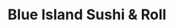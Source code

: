 ---
layout: place
title: "Blue Island Sushi & Roll"
permalink: /washington/federal-way/blue-island-sushi-roll.html
stateAbbr: WA
stateName: Washington
cityName: Federal Way
place_id: ChIJr__HWchXkFQRW5RrrNfqZdM
photos:
  - name: >-
      places/ChIJr__HWchXkFQRW5RrrNfqZdM/photos/AeeoHcJGegQ3HrjUR4Uc23HJnDs4gP0D_odrLM9DqAFtBysgd8c6xdfECyCT2i3bn6tpopq5Z_gz1FxErNQZjnRDvum7MLU5TkWSb1wMuYOxZgAboh0y-3-XhSTYvvd6TELXdZCS6W-UR41SqkhwhE45xQPPqjSAASUdpfxm4N9FvIAEkT2weAu0fd_ahb9LrGVod55_GdQWiWCCLbfI_ZWx93ZiqLT1R0UNCa6KO0D6XPL9PaJ0aTD5Syg6xEkAHLMnlcii1aopdfaL2Jk6Qp_ZnV50zR5IfY7npUHrhMOjNR630yPGVPOuPIo4d2bFB_8BNZ_G1KqpmQu1wDoVCxKN0yjXyaVCZTWH3i_WYhMQpN2Z91ZPz78WYbSFbf2HyaINi1Hu8hxiWXXiT9-WJ66iXfOuLD5tALiBLBU39hML4uOuT_z5
    widthPx: 4000
    heightPx: 3000
    authorAttributions:
      - displayName: Jade Segovia
        uri: https://maps.google.com/maps/contrib/105770771999460796201
        photoUri: >-
          https://lh3.googleusercontent.com/a-/ALV-UjW2VAfTLoH-XCBk3gtsZ_xD0S3G494DA8FZ3-Y8akMV7LgnXAX1uQ=s100-p-k-no-mo
    flagContentUri: >-
      https://www.google.com/local/imagery/report/?cb_client=maps_api_places.places_api&image_key=!1e10!2sCIHM0ogKEICAgMDI8bXCnwE&hl=en-US
    googleMapsUri: >-
      https://www.google.com/maps/place//data=!3m4!1e2!3m2!1sCIHM0ogKEICAgMDI8bXCnwE!2e10!4m2!3m1!1s0x549057c859c7ffaf:0xd365ead7ac6b945b
  - name: >-
      places/ChIJr__HWchXkFQRW5RrrNfqZdM/photos/AeeoHcIRErWUFGQ0hnJg7OUCxYCb4skGdSEPs-mHSPj2JVnPiZ5hAPk8AlSUqhcNq_TLj2C2VUFrqa_BGsvr6YQLzDyWQjXcHG-QS4M32xedIruAK9FT4wH1yCfH7ZshFAKBlrDRTBgaq4IR1iJZkub7S_VrbYpbJ-AKjfigXbhy-XyBW63Tviohf4EaqfdLFrGSn1HChLS-aFfijXrYAfXfgwJiBOWPFNPmKIR7zw7cDx5ee17Bn36wZZ_jN10XXry0JyL4SRVOwagvvDtBI5VUseJ4Hni9XxoI3i67IxCmxGZPeBYtB3UfWnoFSbQOmOzL2_yMzFkRzGkoI56f3Z68kHhykTueRR4pp796ndli4DFuAffn_nw6qGRrcu3kvo7r0OnT9TtyFZEWop8wC2gESw86xVp7ftjLXORhyeGW_EAzKw
    widthPx: 4000
    heightPx: 2252
    authorAttributions:
      - displayName: Alan Chung
        uri: https://maps.google.com/maps/contrib/102152446068321601567
        photoUri: >-
          https://lh3.googleusercontent.com/a-/ALV-UjX3HQX6f2sbzsMQOjbKZzaSoEL45EyihnUAVIKGE3vKCdQCQXpLzA=s100-p-k-no-mo
    flagContentUri: >-
      https://www.google.com/local/imagery/report/?cb_client=maps_api_places.places_api&image_key=!1e10!2sCIHM0ogKEICAgIC2su30WA&hl=en-US
    googleMapsUri: >-
      https://www.google.com/maps/place//data=!3m4!1e2!3m2!1sCIHM0ogKEICAgIC2su30WA!2e10!4m2!3m1!1s0x549057c859c7ffaf:0xd365ead7ac6b945b
  - name: >-
      places/ChIJr__HWchXkFQRW5RrrNfqZdM/photos/AeeoHcJXZ-_0mzIqUDFbjCtODQ_yTMxHXpEOGPntrmPRF8hib1CEEjIpaQswfbRqKreFI3P55yRzJbUUBv5GH_7Ta7DcjiWrNfaPdk5JOAJiDLAlstVCzS12PLfDWyhIyoDrxoKjmSJp9RZa2Hzdz3Q09cA3pO8DFdaXDPjDOhA3GGXCLlJSFe-JdQYZBFrkxXOO-toaqsm1KmcmMFGZLQLs9YYNKQf6G4f3UAigc94D5LigOVmCN5K6IlETSmYpKFM6bUMnqJHABPsNuxe_TgfBqBEL5MEnicsd2RqGVFQCgiA_dD-oWv-wjEA7j9qNpSq05TkS05BffCloYIyzKPzlAiDiFi2Nc93SQ6xt40FLj1vdUTvuP9Bycl0hoXxDzGl0lMWTQfrC-Zuab7miM7Cduh_BhW3mLR4CjJ3HWXen0-iQYg
    widthPx: 4016
    heightPx: 2252
    authorAttributions:
      - displayName: James Hubbard
        uri: https://maps.google.com/maps/contrib/108100473549650288376
        photoUri: >-
          https://lh3.googleusercontent.com/a-/ALV-UjVqa0V7J38x2i4r-jjLR8gZEQ-F5fMlhLXfgi7XFcU_GbPUlh2JNw=s100-p-k-no-mo
    flagContentUri: >-
      https://www.google.com/local/imagery/report/?cb_client=maps_api_places.places_api&image_key=!1e10!2sCIHM0ogKEICAgIDRsrDCQA&hl=en-US
    googleMapsUri: >-
      https://www.google.com/maps/place//data=!3m4!1e2!3m2!1sCIHM0ogKEICAgIDRsrDCQA!2e10!4m2!3m1!1s0x549057c859c7ffaf:0xd365ead7ac6b945b
  - name: >-
      places/ChIJr__HWchXkFQRW5RrrNfqZdM/photos/AeeoHcKvl9qDLXlb8qoQR5AX6gUnAp3Ld7i4Q8Je9Cm_BFqJVwjbTNYFcESjiGfAHQz8E3DBZnGiG0LT8MBUX9jw9xNyVqyVbDyQssd9I2Co_FSFnQv0B4SmAv3b0VbvQ_6pDP9zV7X7LLNkV4b0eYaB7tRZmGg0pTBleRCgVMeOg6j2xnbscsMegd7sftmtHLSZvV5tH7mDX_HsMQMiCs4py2T6RuHZD84rJ6dVl72DzqkY_479NX51f2S0vkQi8I0KcBOoDlq1thR-0MzkzyZaUtsKozp4np3FLBui_0QCCPwxsYO5LQksSP62SknrPZpp0Y4NdW-8BAVeh5LEqKIWMSS_XhOAn7PYBauRwD41Rh1EGUyuYl7Z7W4r9tpI_zwK-2bhukwIouf7rJuXUiG-Uewvw-G4hWj9n2HTGfbtd4k
    widthPx: 4032
    heightPx: 3024
    authorAttributions:
      - displayName: Danni Farnsworth
        uri: https://maps.google.com/maps/contrib/107808359829834593732
        photoUri: >-
          https://lh3.googleusercontent.com/a-/ALV-UjWKQUNRRKV8RDWd_FviF3aXaCywo_EQiG6mhi0pFgHKBwqU3CzoyA=s100-p-k-no-mo
    flagContentUri: >-
      https://www.google.com/local/imagery/report/?cb_client=maps_api_places.places_api&image_key=!1e10!2sCIHM0ogKEICAgIDq9_W7OA&hl=en-US
    googleMapsUri: >-
      https://www.google.com/maps/place//data=!3m4!1e2!3m2!1sCIHM0ogKEICAgIDq9_W7OA!2e10!4m2!3m1!1s0x549057c859c7ffaf:0xd365ead7ac6b945b
  - name: >-
      places/ChIJr__HWchXkFQRW5RrrNfqZdM/photos/AeeoHcKlScMzabma6cGUo92-CxVX-4Qma5qVfrpiBLcYI8N6I3ouLF49jEFj7qMFrJEAuaBNXWZS_4QPSRumUReDqSoLRMnWM-4wtEWurikXw5jpWpjZ2SpyhkIJnRecxBHIgRfOGdfkZ3aYCoMwjdRSw8BwhWiUC2xIRG6E-XC6AWX8o0HUbawGjaXJ34hVlPRlLiAa847YbeIb7NIuOQWrpOO7gLjI9iKafUcjSryDSiAwZ4smAwJXi4VtC3LwqnS7AzSGRx5Vd5AQDGr69keeU0AaMoj-VU9lHEG6c6I8Qhie-oP0pyHCq-WrInWjC4165BY9v2LLIrDcgVT4zX2WqxBLGJ_BNmtcbOY0qQRYg8NO0bZyZGQxPeqdxeypN6hEnV9dV6wWqApxNLchz4RS9hBpz4A3Dmff4O8hoQGBnpo0WQ
    widthPx: 4000
    heightPx: 3000
    authorAttributions:
      - displayName: Jade Segovia
        uri: https://maps.google.com/maps/contrib/105770771999460796201
        photoUri: >-
          https://lh3.googleusercontent.com/a-/ALV-UjW2VAfTLoH-XCBk3gtsZ_xD0S3G494DA8FZ3-Y8akMV7LgnXAX1uQ=s100-p-k-no-mo
    flagContentUri: >-
      https://www.google.com/local/imagery/report/?cb_client=maps_api_places.places_api&image_key=!1e10!2sCIHM0ogKEICAgMDI8bXCXw&hl=en-US
    googleMapsUri: >-
      https://www.google.com/maps/place//data=!3m4!1e2!3m2!1sCIHM0ogKEICAgMDI8bXCXw!2e10!4m2!3m1!1s0x549057c859c7ffaf:0xd365ead7ac6b945b
  - name: >-
      places/ChIJr__HWchXkFQRW5RrrNfqZdM/photos/AeeoHcI8CXV50mHGQVFRVKBDFQA44mdLboWCtXMXZc6P7eAufD5IJM0DlAB5ZR0yLFP_XVI0_Mez3xnxuSkua1jHENL2qhxfyJv065hWlOsS9UqaitVl4H6y10e30fXMet-9THE68A1ityfjrgJx1aAmhaBq8Yx4Bg4YLFpb9c4Vst4aKtetgD9HAklf0ZClIsvaiiSI98zLhnI4q7b2Jr9MWPsRTEO0SEqFfcE7Gk20c1MqJl6ziiwjWQh3laR6BTkwzxFh_0vz5QxKiJjWmUSohjcP9rfhB11V089fyA5zuZGqdJ_Tu8LdrHp_b6fmvxAI_IfMKvft4YM8kF11qA0ZRroI-oAKIOOnrbzOWcwK9q0reaFouuSh2Tfx6WRdPNVE6ypaCLgS7YxdVbfmecqhO736_2F6lmiN5Qq5cq08N8o
    widthPx: 3019
    heightPx: 1781
    authorAttributions:
      - displayName: ACaring Adult Home
        uri: https://maps.google.com/maps/contrib/108677545310544324606
        photoUri: >-
          https://lh3.googleusercontent.com/a/ACg8ocLRpH0J7mEIycbRrnJAEdSq2pThQQw1qCgrBk9uohcQzgjB=s100-p-k-no-mo
    flagContentUri: >-
      https://www.google.com/local/imagery/report/?cb_client=maps_api_places.places_api&image_key=!1e10!2sCIHM0ogKEICAgIDXgYOjMQ&hl=en-US
    googleMapsUri: >-
      https://www.google.com/maps/place//data=!3m4!1e2!3m2!1sCIHM0ogKEICAgIDXgYOjMQ!2e10!4m2!3m1!1s0x549057c859c7ffaf:0xd365ead7ac6b945b
  - name: >-
      places/ChIJr__HWchXkFQRW5RrrNfqZdM/photos/AeeoHcLU91TOwsb9qnMUtf1r4VFSvDUmkxkb1xiilQMSZaAckwikBlC8EcFi1Dd6Ai326tju7E6zItXlBPPXF9_rfoDpXUGLrqKw4nHuhoV3V_aVHZ8sTaHoKl5f2EqE67fkOUgSFFkjzjrfP_38cJ2WOqkXGBknClDDHTpaGrCKlvi-H8KNmZdGTK1QAVyId7skF0T_CndZbA8L9oNByYNTYCKQ_vt6eGrWrntT-4bYaYMmY5Ru3ep4pBgG1aF78vKFNiGZLlVuFabpl3xdXBfIem3uWuHA3UHelgBKD-OYhux48zbHUqbHugF47uwLnaXs-0JBxEmBaNH1h6yuqXf2X8J-qxNe-Wd_huDbwvwld4pL6DTQ9uhph_Hk_apXyp3l3GofCU903anOXBRFFzRMoGwZt5Ut0KfTQ7hu-iFrz0ne7dA
    widthPx: 3000
    heightPx: 4000
    authorAttributions:
      - displayName: Elizabeth Rabago
        uri: https://maps.google.com/maps/contrib/101283995027246043044
        photoUri: >-
          https://lh3.googleusercontent.com/a-/ALV-UjV_4LIcBSFSISgYKDMh8RCdCvCBxfSS9uY6Jh7DSShCb8FXLAVfUQ=s100-p-k-no-mo
    flagContentUri: >-
      https://www.google.com/local/imagery/report/?cb_client=maps_api_places.places_api&image_key=!1e10!2sCIHM0ogKEICAgMDw09LzigE&hl=en-US
    googleMapsUri: >-
      https://www.google.com/maps/place//data=!3m4!1e2!3m2!1sCIHM0ogKEICAgMDw09LzigE!2e10!4m2!3m1!1s0x549057c859c7ffaf:0xd365ead7ac6b945b
  - name: >-
      places/ChIJr__HWchXkFQRW5RrrNfqZdM/photos/AeeoHcIyusgphdWTXHbzKmmuQhFdduzQyjZVwpdhkvf_pHuMT0el2WcoEERGelcxfwHYsdmFw0mTFDgXWz4sWvo8dbEvG1zVIzPrw2C7_UQp55LMzXJCVkizLR_mYxmWpSKIttUgDfdlf-m1cd6h08ymB8gkhuhz6kEB_RLrnjco_Z8uZdvmumVc3yt2RqK8-_IUcbIJPQQCqqORXAuHra7vBmCkt5Cyas2z2Q-zvFt7j2mWcuF17OAIQXMZwGDY0mbrcAQ977KFN3VCBadfNhUJb4bpIE6VNITYOZ2tl58Tt9KNDiD2cPjSN_scnA6gnzEgXyWaLBZYRUsDVAIfzZ8G92WZuANdW2OD-sNj5EgxhHxQtOpzXmvmjwUDi9fRaLAYo84JVMa9-FqUa4sQozcduDTxvMy086YtUX6umQln-TlvzGA
    widthPx: 4032
    heightPx: 3024
    authorAttributions:
      - displayName: Tim Kvamme
        uri: https://maps.google.com/maps/contrib/115051257682751179386
        photoUri: >-
          https://lh3.googleusercontent.com/a-/ALV-UjXFlNblcruK89KrqJKYVx4EJU2k59e283ylQSiGFm3exTgWqdR7OA=s100-p-k-no-mo
    flagContentUri: >-
      https://www.google.com/local/imagery/report/?cb_client=maps_api_places.places_api&image_key=!1e10!2sCIHM0ogKEICAgID6-aCR8gE&hl=en-US
    googleMapsUri: >-
      https://www.google.com/maps/place//data=!3m4!1e2!3m2!1sCIHM0ogKEICAgID6-aCR8gE!2e10!4m2!3m1!1s0x549057c859c7ffaf:0xd365ead7ac6b945b
  - name: >-
      places/ChIJr__HWchXkFQRW5RrrNfqZdM/photos/AeeoHcK6WSSzlHir2NepkOXQKdULGWbnZCpLmZkjKyW-sAcUaOtGGNPCrure7O4gqTekcJShosjaG1KP0R1_bwehCj3iqpJRGQpoqyoKHkU5SRIUNjiK58jgOK1MSGpKCYQfy6GKk7f3lHWFWXNtBMVX6KF7rbT1vc16mK56MSSCXwtqZaTPYGKbpgl2wo-GqxKlpVCSG0bPiu-lQWNZ2EN980fr6BdYOFEaCYXRUbplP4nzrOqcK4M3wHasFy05IUV8iLpMNHqQKgX2IVSdINn3fOlWQXv034vGdZjMv-xOMIMfxTfIlpmasnfyn9Y37dtfITorFxdfL_c_G_1zzhSP-cWNqVjXZBm1wcy1vjyowlF9ok_pW3WTeigj9-JLybbQbxemX0XJCRDl2Baa2aVzA_odlIPiymAsNumSkNkf71TIUg
    widthPx: 4032
    heightPx: 2268
    authorAttributions:
      - displayName: R C (KaZZaM)
        uri: https://maps.google.com/maps/contrib/100863077410964060847
        photoUri: >-
          https://lh3.googleusercontent.com/a-/ALV-UjUDGLk1HezKwEexnp3hmN6TJqWYvGwfmDOjDbiYxoSJaLc-gmI=s100-p-k-no-mo
    flagContentUri: >-
      https://www.google.com/local/imagery/report/?cb_client=maps_api_places.places_api&image_key=!1e10!2sCIHM0ogKEICAgIDTpIW0Gg&hl=en-US
    googleMapsUri: >-
      https://www.google.com/maps/place//data=!3m4!1e2!3m2!1sCIHM0ogKEICAgIDTpIW0Gg!2e10!4m2!3m1!1s0x549057c859c7ffaf:0xd365ead7ac6b945b
  - name: >-
      places/ChIJr__HWchXkFQRW5RrrNfqZdM/photos/AeeoHcLh8J877ywvemhScvMnqrOvMHyLiozeql8ZEeYggccZO1QpTWj5RevZMIlCA8lZ9glgycsR3emRsLdXTqcPUYZ5-H0bvJhHLfuwEvLX0w9V6pxy5Qbtb2ccytRMJbgMc-LVUOd530e2tIL4uL4iZxU_bhE-3u0tTM8Yl5Qm4su7qVIrYFovoTG1AwkmrRnaSE0rG1SY8DyX3lzQexv3F-zjdQhODSfPj5CcFllcsWt8hc6tKXKhbNtivl41xk_r0_-dAQt2SGvJ4unp8D6vRy9o0ZGrcDpDzb1k-KPkexn9wN1Eb4nEwlYSuFxfEe3_8njzuGzqoJ9cTluHmDVeABIqT-mVpLd2ssOyAS8J-H0VuJY0RJPleQA3vEIVQTevxiHKc01dE44LBN1AjaOkThLWIgakKQccaqAocwXpttvITw
    widthPx: 4032
    heightPx: 2268
    authorAttributions:
      - displayName: R C (KaZZaM)
        uri: https://maps.google.com/maps/contrib/100863077410964060847
        photoUri: >-
          https://lh3.googleusercontent.com/a-/ALV-UjUDGLk1HezKwEexnp3hmN6TJqWYvGwfmDOjDbiYxoSJaLc-gmI=s100-p-k-no-mo
    flagContentUri: >-
      https://www.google.com/local/imagery/report/?cb_client=maps_api_places.places_api&image_key=!1e10!2sCIHM0ogKEICAgIDTpIW0Wg&hl=en-US
    googleMapsUri: >-
      https://www.google.com/maps/place//data=!3m4!1e2!3m2!1sCIHM0ogKEICAgIDTpIW0Wg!2e10!4m2!3m1!1s0x549057c859c7ffaf:0xd365ead7ac6b945b
address: 35002 Pacific Hwy S, Federal Way, WA 98003, USA
street: 35002 Pacific Hwy S
city: Federal Way
state: WA
zip: '98003'
country: USA
neighborhood: null
latitude: '47.288143'
longitude: '-122.318338'
accessibility_options:
  wheelchairAccessibleParking: true
  wheelchairAccessibleEntrance: true
  wheelchairAccessibleRestroom: true
  wheelchairAccessibleSeating: true
business_status: OPERATIONAL
name: Blue Island Sushi & Roll
google_maps_links:
  directionsUri: >-
    https://www.google.com/maps/dir//''/data=!4m7!4m6!1m1!4e2!1m2!1m1!1s0x549057c859c7ffaf:0xd365ead7ac6b945b!3e0
  placeUri: https://maps.google.com/?cid=15232839526682170459
  writeAReviewUri: >-
    https://www.google.com/maps/place//data=!4m3!3m2!1s0x549057c859c7ffaf:0xd365ead7ac6b945b!12e1
  reviewsUri: >-
    https://www.google.com/maps/place//data=!4m4!3m3!1s0x549057c859c7ffaf:0xd365ead7ac6b945b!9m1!1b1
  photosUri: >-
    https://www.google.com/maps/place//data=!4m3!3m2!1s0x549057c859c7ffaf:0xd365ead7ac6b945b!10e5
primary_type: Sushi Restaurant
opening_hours:
  regular: null
  current: null
secondary_opening_hours:
  regular:
    weekdayDescriptions: null
    type: null
  current:
    weekdayDescriptions: null
    type: null
phone: (253) 838-5500
price_level: PRICE_LEVEL_MODERATE
price_range: $20 &ndash; $30
rating: '4.0'
rating_count: 973
website: http://www.blueislandsushi.com/
description: null
reviews: null
parking_options: null
payment_options: null
allow_dogs: null
curbside_pickup: null
delivery: null
dine_in: null
good_for_children: null
good_for_groups: null
good_for_sports: null
live_music: null
menu_for_children: null
outdoor_seating: null
reservable: null
restroom: null
serves_beer: null
serves_breakfast: null
serves_brunch: null
serves_cocktails: null
serves_coffee: null
serves_dinner: null
serves_dessert: null
serves_lunch: null
serves_vegetarian_food: null
serves_wine: null
takeout: null

---
